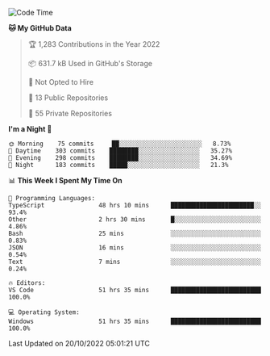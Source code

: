 <!--START_SECTION:waka-->
![Code Time](http://img.shields.io/badge/Code%20Time-3%2C173%20hrs%2054%20mins-blue)

**🐱 My GitHub Data** 

> 🏆 1,283 Contributions in the Year 2022
 > 
> 📦 631.7 kB Used in GitHub's Storage 
 > 
> 🚫 Not Opted to Hire
 > 
> 📜 13 Public Repositories 
 > 
> 🔑 55 Private Repositories  
 > 
**I'm a Night 🦉** 

```text
🌞 Morning    75 commits     ██░░░░░░░░░░░░░░░░░░░░░░░   8.73% 
🌆 Daytime    303 commits    ████████░░░░░░░░░░░░░░░░░   35.27% 
🌃 Evening    298 commits    ████████░░░░░░░░░░░░░░░░░   34.69% 
🌙 Night      183 commits    █████░░░░░░░░░░░░░░░░░░░░   21.3%

```


📊 **This Week I Spent My Time On** 

```text
💬 Programming Languages: 
TypeScript               48 hrs 10 mins      ███████████████████████░░   93.4% 
Other                    2 hrs 30 mins       █░░░░░░░░░░░░░░░░░░░░░░░░   4.86% 
Bash                     25 mins             ░░░░░░░░░░░░░░░░░░░░░░░░░   0.83% 
JSON                     16 mins             ░░░░░░░░░░░░░░░░░░░░░░░░░   0.54% 
Text                     7 mins              ░░░░░░░░░░░░░░░░░░░░░░░░░   0.24%

🔥 Editors: 
VS Code                  51 hrs 35 mins      █████████████████████████   100.0%

💻 Operating System: 
Windows                  51 hrs 35 mins      █████████████████████████   100.0%

```


 Last Updated on 20/10/2022 05:01:21 UTC
<!--END_SECTION:waka-->

